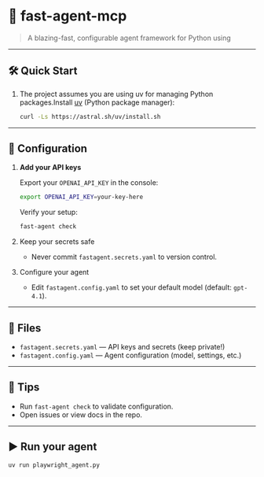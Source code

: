 # 🚀 fast-agent-mcp

> A blazing-fast, configurable agent framework for Python using 

---

## 🛠️ Quick Start

1. The project assumes you are using uv for managing Python packages.Install [uv](https://github.com/astral-sh/uv) (Python package manager):

	```sh
	curl -Ls https://astral.sh/uv/install.sh
	```

---

## 🔑 Configuration

1. **Add your API keys**

   Export your `OPENAI_API_KEY` in the console:

   ```sh
   export OPENAI_API_KEY=your-key-here
   ```

   Verify your setup:

   ```sh
   fast-agent check
   ```
2. Keep your secrets safe
	- Never commit `fastagent.secrets.yaml` to version control.
3. Configure your agent
	- Edit `fastagent.config.yaml` to set your default model (default: `gpt-4.1`).

---

## 📄 Files
- `fastagent.secrets.yaml` — API keys and secrets (keep private!)
- `fastagent.config.yaml` — Agent configuration (model, settings, etc.)

---

## 📢 Tips
- Run `fast-agent check` to validate configuration.
- Open issues or view docs in the repo.

---

## ▶️ Run your agent

```sh
uv run playwright_agent.py
```
